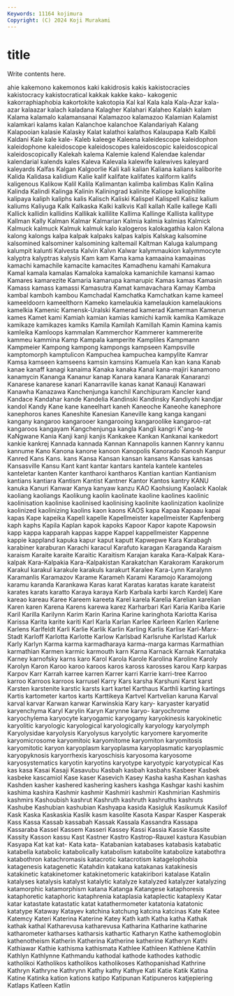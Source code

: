 ```yaml
---
Keywords: 11164 kojimura
Copyright: (C) 2024 Koji Murakami
---
```


# title

Write contents here.



ahie
kakemono kakemonos kaki kakidrosis kakis kakistocracies kakistocracy kakistocratical kakkak kakke
kako- kakogenic kakorraphiaphobia kakortokite kakotopia Kal kal Kala kala Kala-Azar
kala-azar kalaazar kalach kaladana Kalagher Kalahari Kalaheo Kalakh kalam Kalama
kalamalo kalamansanai Kalamazoo kalamazoo Kalamian Kalamist kalamkari kalams kalan Kalanchoe
kalanchoe Kalandariyah Kalang Kalapooian kalasie Kalasky Kalat kalathoi kalathos Kalaupapa
Kalb Kalbli Kaldani Kale kale kale- Kaleb kaleege Kaleena kaleidescope
kaleidophon kaleidophone kaleidoscope kaleidoscopes kaleidoscopic kaleidoscopical kaleidoscopically Kalekah kalema Kalemie
kalend Kalendae kalendar kalendarial kalends kales Kaleva Kalevala kalewife kalewives
kaleyard kaleyards Kalfas Kalgan Kalgoorlie Kali kali kalian Kaliana kalians
kaliborite Kalida Kalidasa kalidium Kalie kalif kalifate kalifates kaliform kalifs
kaligenous Kalikow Kalil Kalila Kalimantan kalimba kalimbas Kalin Kalina Kalinda
Kalindi Kalinga Kalinin Kaliningrad kalinite Kaliope kaliophilite kalipaya kaliph kaliphs
kalis Kalisch Kaliski Kalispel Kalispell Kalisz kalium kaliums Kaliyuga Kalk
Kalkaska Kalki kalkvis Kall kallah Kalle kallege Kalli Kallick kallidin
kallidins Kallikak kallilite Kallima Kallinge Kallista kallitype Kallman Kally Kalman
Kalmar Kalmarian Kalmia kalmia kalmias Kalmick Kalmuck kalmuck Kalmuk kalmuk
kalo kalogeros kalokagathia kalon Kalona kalong kalongs kalpa kalpak kalpaks
kalpas kalpis Kalskag kalsomine kalsomined kalsominer kalsomining kaltemail Kaltman Kaluga
kalumpang kalumpit kalunti Kalvesta Kalvin Kalvn Kalwar kalymmaukion kalymmocyte kalyptra
kalyptras kalysis Kam kam Kama kama kamaaina kamaainas kamachi kamachile
kamacite kamacites Kamadhenu kamahi Kamakura Kamal kamala kamalas Kamaloka kamaloka
kamanichile kamansi kamao Kamares kamarezite Kamaria kamarupa kamarupic Kamas kamas
Kamasin Kamass kamass kamassi Kamasutra Kamat kamavachara Kamay Kamba kambal
kamboh kambou Kamchadal Kamchatka Kamchatkan kame kameel kameeldoorn kameelthorn Kameko
kamelaukia kamelaukion kamelaukions kamelkia Kamenic Kamensk-Uralski Kamerad kamerad Kamerman Kamerun
kames Kamet kami Kamiah kamian kamias kamichi kamik kamika Kamikaze
kamikaze kamikazes kamiks Kamila Kamilah Kamillah Kamin Kamina kamis kamleika
Kamloops kammalan Kammerchor Kammerer kammererite kammeu kammina Kamp Kampala kamperite
Kampliles Kampmann Kampmeier Kampong kampong kampongs kampseen Kampsville kamptomorph kamptulicon
Kampuchea kampuchea kampylite Kamrar Kamsa kamseen kamseens kamsin kamsins Kamuela
Kan kan kana Kanab kanae kanaff kanagi kanaima Kanaka kanaka
Kanal kana-majiri kanamono kanamycin Kananga Kananur kanap Kanara kanara Kanarak
Kanaranzi Kanarese kanarese kanari Kanarraville kanas kanat Kanauji Kanawari Kanawha
Kanazawa Kanchenjunga kanchil Kanchipuram Kancler kand Kandace Kandahar kande Kandelia
Kandinski Kandinsky Kandiyohi kandjar kandol Kandy Kane kane kaneelhart kaneh
Kaneoche Kaneohe kanephore kanephoros kanes Kaneshite Kanesian Kaneville kang kanga
kangani kangany kangaroo kangarooer kangarooing kangaroolike kangaroo-rat kangaroos kangayam Kangchenjunga
kangla Kangli kangri K'ang-te KaNgwane Kania Kanji kanji kanjis Kankakee
Kankan Kankanai kankedort kankie kankrej Kannada kannada Kannan Kannapolis kannen
Kannry kannu kannume Kano Kanona kanone kanoon Kanopolis Kanorado Kanosh
Kanpur Kanred Kans Kans. kans Kansa Kansan kansan kansans Kansas
kansas Kansasville Kansu Kant kant kantar kantars kantela kantele kanteles
kanteletar kanten Kanter kantharoi kantharos Kantian kantian Kantianism kantians kantiara
Kantism Kantist Kantner Kantor Kantos kantry KANU kanuka Kanuri Kanwar
Kanya kanyaw kanzu KAO Kaohsiung Kaolack Kaolak kaoliang kaoliangs Kaolikung
kaolin kaolinate kaoline kaolines kaolinic kaolinisation kaolinise kaolinised kaolinising kaolinite
kaolinization kaolinize kaolinized kaolinizing kaolins kaon kaons KAOS kapa Kapaa
Kapaau kapai kapas Kape kapeika Kapell kapelle Kapellmeister kapellmeister Kapfenberg
kaph kaphs Kapila Kaplan kapok kapoks Kapoor Kapor kapote Kapowsin
kapp kappa kapparah kappas kappe Kappel kappellmeister Kappenne kappie kappland
kapuka kapur kaput kaputt Kapwepwe Kara Karabagh karabiner karaburan Karachi
karacul Karafuto karagan Karaganda Karaism karaism Karaite karaite Karaitic Karaitism
Karajan karaka Kara-Kalpak Kara-kalpak Kara-Kalpakia Kara-Kalpakistan Karakatchan Karakoram Karakorum Karakul
karakul karakule karakuls karakurt Karalee Kara-Lynn Karalynn Karamanlis Karamazov Karame
Karameh Karami Karamojo Karamojong karamu karanda Karankawa Karas karat Karatas
karatas karate karateist karates karats karatto Karaya karaya Karb Karbala
karbi karch Kardelj Kare kareao kareau Karee Kareem kareeta Karel
karela Karelia Karelian karelian Karen karen Karena Karens karewa karez
Karharbari Kari Karia Kariba Karie Karil Karilla Karilynn Karim Karin
Karina Karine karinghota Kariotta Karisa Karissa Karita karite kariti Karl
Karla Karlan Karlee Karleen Karlen Karlene Karlens Karlfeldt Karli Karlie
Karlik Karlin Karling Karlis Karlise Karl-Marx-Stadt Karloff Karlotta Karlotte Karlow
Karlsbad Karlsruhe Karlstad Karluk Karly Karlyn Karma karma karmadharaya karma-marga
karmas Karmathian karmathian Karmen karmic karmouth karn Karna Karnack Karnak
Karnataka Karney karnofsky karns karo Karol Karola Karole Karolina Karoline
Karoly Karolyn Karon Karoo karoo karoos karos kaross karosses karou
Karp karpas Karpov Karr Karrah karree karren Karrer karri Karrie
karri-tree Karroo karroo Karroos karroos karrusel Karry Kars karsha Karshuni
Karst karst Karsten karstenite karstic karsts kart kartel Karthaus Karthli
karting kartings Kartis kartometer kartos karts Karttikeya Kartvel Kartvelian karuna
Karval karval karvar Karwan karwar Karwinskia Kary kary- karyaster karyatid
karyenchyma Karyl Karylin Karyn Karynne karyo- karyochrome karyochylema karyocyte karyogamic
karyogamy karyokinesis karyokinetic karyolitic karyologic karyological karyologically karyology karyolymph Karyolysidae
karyolysis Karyolysus karyolytic karyomere karyomerite karyomicrosome karyomitoic karyomitome karyomiton karyomitosis
karyomitotic karyon karyoplasm karyoplasma karyoplasmatic karyoplasmic karyopyknosis karyorrhexis karyoschisis karyosoma
karyosome karyosystematics karyotin karyotins karyotype karyotypic karyotypical Kas kas kasa
Kasai Kasaji Kasavubu Kasbah kasbah kasbahs Kasbeer Kasbek kasbeke kascamiol
Kase kaser Kasevich Kasey Kasha kasha Kashan kashas Kashden kasher
kashered kashering kashers kashga Kashgar kashi kashim kashima kashira Kashmir
kashmir Kashmiri kashmiri Kashmirian Kashmiris kashmirs Kashoubish kashrut Kashruth kashruth
kashruths kashruts Kashube Kashubian kashubian Kashyapa kasida Kasigluk Kasikumuk Kasilof
Kask Kaska Kaskaskia Kaslik kasm kasolite Kasota Kaspar Kasper Kasperak
Kass Kassa Kassab kassabah Kassak Kassala Kassandra Kassapa Kassaraba Kassel
Kassem Kasseri Kassey Kassi Kassia Kassie Kassite Kassity Kasson kassu
Kast Kastner Kastro Kastrop-Rauxel kastura Kasubian Kasyapa Kat kat kat-
Kata kata- Katabanian katabases katabasis katabatic katabella katabolic katabolically katabolism
katabolite katabolize katabothra katabothron katachromasis katacrotic katacrotism katagelophobia katagenesis katagenetic
Katahdin katakana katakanas katakinesis katakinetic katakinetomer katakinetomeric katakiribori katalase Katalin
katalyses katalysis katalyst katalytic katalyze katalyzed katalyzer katalyzing katamorphic katamorphism
katana Katanga Katangese kataphoresis kataphoretic kataphoric kataphrenia kataplasia kataplectic kataplexy
Katar katar katastate katastatic katat katathermometer katatonia katatonic katatype Kataway
Katayev katchina katchung katcina katcinas Kate Katee Katemcy Kateri Katerina
Katerine Katey Kath kath Katha katha Kathak kathak kathal Katharevusa
katharevusa Katharina Katharine katharine katharometer katharses katharsis kathartic Katharyn Kathe
kathemoglobin kathenotheism Katherin Katherina Katherine katherine Katheryn Kathi Kathiawar Kathie
kathisma kathismata Kathlee Kathleen Kathlene Kathlin Kathlyn Kathlynne Kathmandu kathodal
kathode kathodes kathodic katholikoi Katholikos katholikos katholikoses Kathopanishad Kathrine Kathryn
Kathryne Kathrynn Kathy kathy Kathye Kati Katie Katik Katina Katine
Katinka kation kations katipo Katipunan Katipuneros katjepiering Katlaps Katleen Katlin
